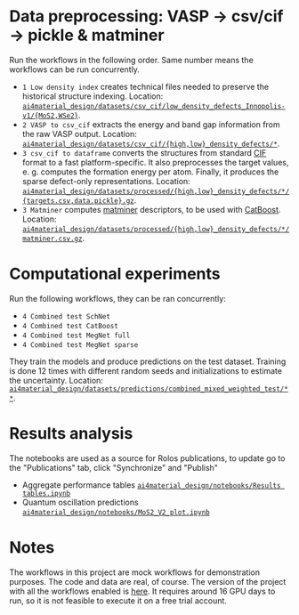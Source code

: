# Data preprocessing: VASP -> csv/cif -> pickle & matminer
Run the workflows in the following order. Same number means the workflows can be run concurrently.
* `1 Low density index` creates technical files needed to preserve the historical structure indexing. Location: [`ai4material_design/datasets/csv_cif/low_density_defects_Innopolis-v1/{MoS2,WSe2}`](../datasets/csv_cif/low_density_defects_Innopolis-v1).
* `2 VASP to csv_cif` extracts the energy and band gap information from the raw VASP output. Location: [`ai4material_design/datasets/csv_cif/{high,low}_density_defects/*`](../datasets/csv_cif).
* `3 csv_cif to dataframe` converts the structures from standard [CIF](https://www.iucr.org/resources/cif) format to a fast platform-specific. It also preprocesses the target values, e. g. computes the formation energy per atom. Finally, it produces the sparse defect-only representations. Location: [`ai4material_design/datasets/processed/{high,low}_density_defects/*/{targets.csv,data.pickle}.gz`](../datasets/processed).
* `3 Matminer` computes [matminer](https://github.com/hackingmaterials/matminer) descriptors, to be used with [CatBoost](https://catboost.ai/). Location: [`ai4material_design/datasets/processed/{high,low}_density_defects/*/matminer.csv.gz`](../datasets/processed).
# Computational experiments
Run the following workflows, they can be ran concurrently:
* `4 Combined test SchNet`
* `4 Combined test CatBoost`
* `4 Combined test MegNet full`
* `4 Combined test MegNet sparse`

They train the models and produce predictions on the test dataset. Training is done 12 times with different random seeds and initializations to estimate the uncertainty. Location: [`ai4material_design/datasets/predictions/combined_mixed_weighted_test/**`](../datasets/predictions/combined_mixed_weighted_test).
# Results analysis
The notebooks are used as a source for Rolos publications, to update go to the "Publications" tab, click "Synchronize" and "Publish"
* Aggregate performance tables [`ai4material_design/notebooks/Results tables.ipynb`](../notebooks/Results%20tables.ipynb)
* Quantum oscillation predictions [`ai4material_design/notebooks/MoS2_V2_plot.ipynb`](../notebooks/MoS2_V2_plot.ipynb)
# Notes
The workflows in this project are mock workflows for demonstration purposes. The code and data are real, of course. The version of the project with all the workflows enabled is [here](https://my.rolos.com/public/project/79a29e5d84da4e5680ed6d8c9f933748). It requires around 16 GPU days to run, so it is not feasible to execute it on a free trial account.